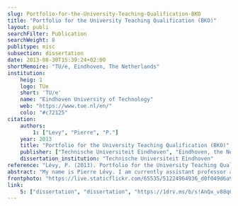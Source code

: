 ```yaml
---
slug: Portfolio-for-the-University-Teaching-Qualification-BKO
title: "Portfolio for the University Teaching Qualification (BKO)"
layout: publi
searchFilter: Publication
searchWeight: 8
publitype: misc
subsection: dissertation
date: 2013-08-30T15:39:24+02:00
shortMemoire: "TU/e, Eindhoven, The Netherlands"
institution:
    heig: 1
    logo: TUe
    short: 'TU/e'
    name: "Eindhoven University of Technology"
    web: "https://www.tue.nl/en/"
    colo: "#c72125"
citation:
    authors:
        1: ["Levy", "Pierre", "P."]
    year: 2013
    title: "Portfolio for the University Teaching Qualification (BKO)"
    publisher: ["Technische Universiteit Eindhoven", "Eindhoven, the Netherlands"]
    dissertation_institution: "Technische Universiteit Eindhoven"
reference: "Lévy, P. (2013). Portfolio for the University Teaching Qualification (BKO). Eindhoven University of Technology, The Netherlands"
abstract: "My name is Pierre Lévy. I am currently assistant professor at the Department of Industrial Design of Eindhoven University of Technology. I have been studying in France, in Canada, and in Japan. I have studied mathematics, mechanical engineering, psychophysiology, and design (which has been the continuous topic over my studies). I have been working in companies in France and in Japan, and in universities in Japan, in France, and in The Netherlands. My teachings have touched upon design, cognitive science, phenomenology, Japanese culture, and psychophysiology (all topics in regard to design). From this I can satisfactorily see that I have been ‘travelling’ in the world of design education, and writing for the BKO portfolio is for me an opportunity to step back, and reflect on my vision, my role, and my work as an educator."
frontphoto: "https://live.staticflickr.com/65535/51224964936_d0f049d6a9.jpg"
link:
    5: ["dissertation", "dissertation", "https://1drv.ms/b/s!AnQx_v88q65Qv4Q1y_Vdgej6splf4Q?e=vS1Iaq"]
---
```



